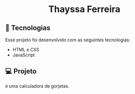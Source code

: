 
<h1 align="center"> Thayssa Ferreira </h1>


## 🚀 Tecnologias

Esse projeto foi desenvolvido com as seguintes tecnologias:

- HTML e CSS
- JavaScript


## 💻 Projeto

é uma calculadora de gorjetas.